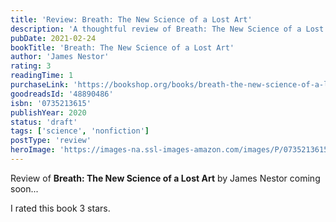 ```yaml
---
title: 'Review: Breath: The New Science of a Lost Art'
description: 'A thoughtful review of Breath: The New Science of a Lost Art by James Nestor'
pubDate: 2021-02-24
bookTitle: 'Breath: The New Science of a Lost Art'
author: 'James Nestor'
rating: 3
readingTime: 1
purchaseLink: 'https://bookshop.org/books/breath-the-new-science-of-a-lost-art/9780735213616'
goodreadsId: '48890486'
isbn: '0735213615'
publishYear: 2020
status: 'draft'
tags: ['science', 'nonfiction']
postType: 'review'
heroImage: 'https://images-na.ssl-images-amazon.com/images/P/0735213615.01.L.jpg'
---
```


Review of **Breath: The New Science of a Lost Art** by James Nestor coming soon...

I rated this book 3 stars.
